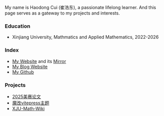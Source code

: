 My name is Haodong Cui (崔浩东), a passionate lifelong learner. And this page serves as a gateway to my projects and interests.


### Education
- Xinjiang University, Mathmatics and Applied Mathematics, 2022-2026


### Index
- [My Website](https://haodongcui.github.io) and its [Mirror](https://cuihd.com/)
- [My Blog Website](https://haodongcui.github.io/blog/)
- [My Github](https://github.com/haodongcui)


### Projects
- [2025美赛论文](https://haodongcui.github.io/files/2025comapPaper.pdf)
- [魔改vitepress主题](https://github.com/haodongcui/vitepress-pure-blog)
- [XJU-Math-Wiki](https://haodongcui.github.io/xju-math-wiki/)

